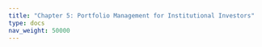```yaml
---
title: "Chapter 5: Portfolio Management for Institutional Investors"
type: docs
nav_weight: 50000
---
```

